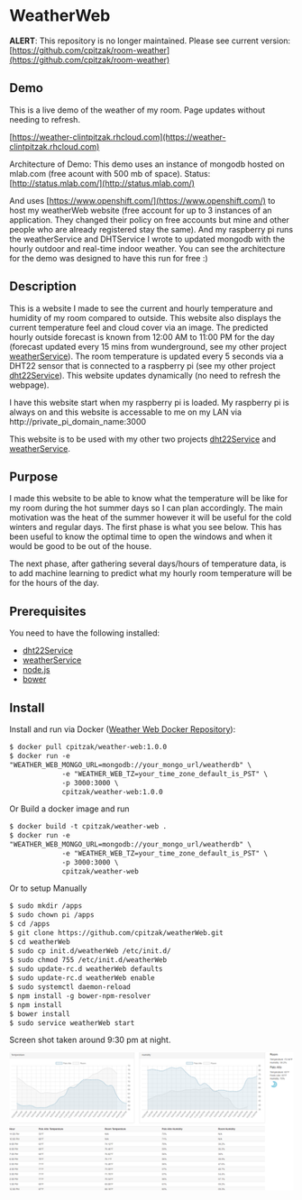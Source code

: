 # WeatherWeb

**ALERT**: This repository is no longer maintained. Please see current version: [https://github.com/cpitzak/room-weather](https://github.com/cpitzak/room-weather)

## Demo

This is a live demo of the weather of my room. Page updates without needing to refresh.

[https://weather-clintpitzak.rhcloud.com](https://weather-clintpitzak.rhcloud.com)

Architecture of Demo: This demo uses an instance of mongodb hosted on mlab.com (free acount with 500 mb of space). Status: [http://status.mlab.com/](http://status.mlab.com/)

And uses [https://www.openshift.com/](https://www.openshift.com/) to host my weatherWeb website (free account for up to 3 instances of an application. They changed their policy on free accounts but mine and other people who are already registered stay the same). And my raspberry pi runs the weatherService and DHTService I wrote to updated mongodb with the hourly outdoor and real-time indoor weather. You can see the architecture for the demo was designed to have this run for free :)

## Description

This is a website I made to see the current and hourly temperature and humidity of my room compared to outside. This website also displays the current temperature feel and cloud cover via an image. The predicted hourly outside forecast is known from 12:00 AM to 11:00 PM for the day (forecast updated every 15 mins from wunderground, see my other project [weatherService](https://github.com/cpitzak/weatherService)). The room temperature is updated every 5 seconds via a DHT22 sensor that is connected to a raspberry pi (see my other project [dht22Service](https://github.com/cpitzak/dht22Service)). This website updates dynamically (no need to refresh the webpage).

I have this website start when my raspberry pi is loaded. My raspberry pi is always on and this website is accessable to me on my LAN via http://private_pi_domain_name:3000

This website is to be used with my other two projects [dht22Service](https://github.com/cpitzak/dht22Service) and [weatherService](https://github.com/cpitzak/weatherService).


## Purpose

I made this website to be able to know what the temperature will be like for my room during the hot summer days so I can plan accordingly. The main motivation was the heat of the summer however it will be useful for the cold winters and regular days. The first phase is what you see below. This has been useful to know the optimal time to open the windows and when it would be good to be out of the house.

The next phase, after gathering several days/hours of temperature data, is to add machine learning to predict what my hourly room temperature will be for the hours of the day.


## Prerequisites
You need to have the following installed:

- [dht22Service](https://github.com/cpitzak/dht22Service)
- [weatherService](https://github.com/cpitzak/weatherService)
- [node.js](https://nodejs.org/en/)
- [bower](https://bower.io/)


## Install

Install and run via Docker ([Weather Web Docker Repository](https://hub.docker.com/r/cpitzak/weather-web/)):
```
$ docker pull cpitzak/weather-web:1.0.0
$ docker run -e "WEATHER_WEB_MONGO_URL=mongodb://your_mongo_url/weatherdb" \
             -e "WEATHER_WEB_TZ=your_time_zone_default_is_PST" \
             -p 3000:3000 \
             cpitzak/weather-web:1.0.0
```

Or Build a docker image and run
```
$ docker build -t cpitzak/weather-web .
$ docker run -e "WEATHER_WEB_MONGO_URL=mongodb://your_mongo_url/weatherdb" \
             -e "WEATHER_WEB_TZ=your_time_zone_default_is_PST" \
             -p 3000:3000 \
             cpitzak/weather-web
```

Or to setup Manually
```
$ sudo mkdir /apps
$ sudo chown pi /apps
$ cd /apps
$ git clone https://github.com/cpitzak/weatherWeb.git
$ cd weatherWeb
$ sudo cp init.d/weatherWeb /etc/init.d/
$ sudo chmod 755 /etc/init.d/weatherWeb
$ sudo update-rc.d weatherWeb defaults
$ sudo update-rc.d weatherWeb enable
$ sudo systemctl daemon-reload
$ npm install -g bower-npm-resolver
$ npm install
$ bower install
$ sudo service weatherWeb start
```
Screen shot taken around 9:30 pm at night.

![Weather Web](/screenshots/night.png?raw=true "Screen shot of WeatherWeb around 9:30 pm")
